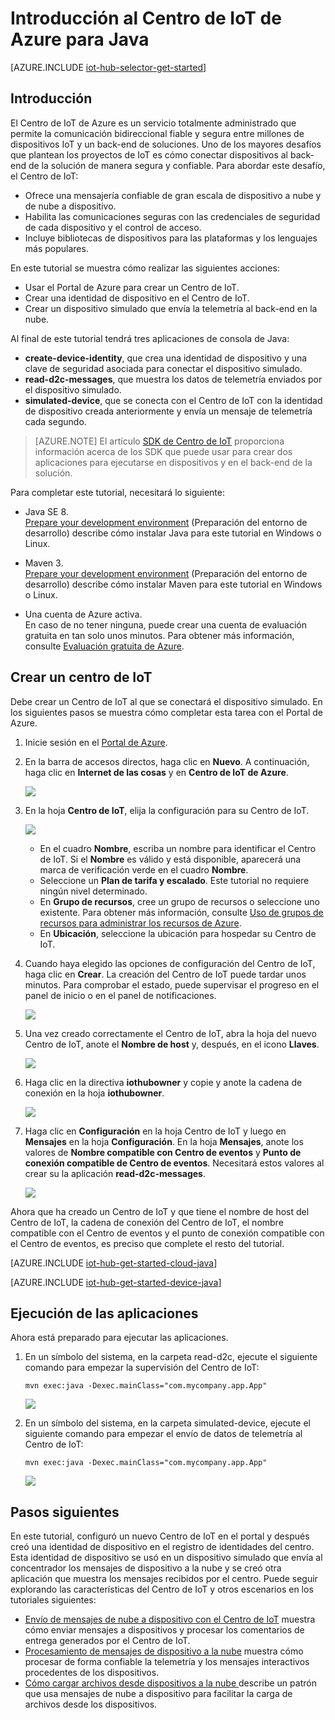 <properties
	pageTitle="Introducción al Centro de IoT de Azure para Java | Microsoft Azure"
	description="Siga este tutorial para comenzar a usar el Centro de IoT de Azure con Java."
	services="iot-hub"
	documentationCenter="java"
	authors="dominicbetts"
	manager="timlt"
	editor=""/>

<tags
     ms.service="iot-hub"
     ms.devlang="java"
     ms.topic="hero-article"
     ms.tgt_pltfrm="na"
     ms.workload="na"
     ms.date="12/21/2015"
     ms.author="dobett"/>

# Introducción al Centro de IoT de Azure para Java

[AZURE.INCLUDE [iot-hub-selector-get-started](../../includes/iot-hub-selector-get-started.md)]

## Introducción

El Centro de IoT de Azure es un servicio totalmente administrado que permite la comunicación bidireccional fiable y segura entre millones de dispositivos IoT y un back-end de soluciones. Uno de los mayores desafíos que plantean los proyectos de IoT es cómo conectar dispositivos al back-end de la solución de manera segura y confiable. Para abordar este desafío, el Centro de IoT:

- Ofrece una mensajería confiable de gran escala de dispositivo a nube y de nube a dispositivo.
- Habilita las comunicaciones seguras con las credenciales de seguridad de cada dispositivo y el control de acceso.
- Incluye bibliotecas de dispositivos para las plataformas y los lenguajes más populares.

En este tutorial se muestra cómo realizar las siguientes acciones:

- Usar el Portal de Azure para crear un Centro de IoT.
- Crear una identidad de dispositivo en el Centro de IoT.
- Crear un dispositivo simulado que envía la telemetría al back-end en la nube.

Al final de este tutorial tendrá tres aplicaciones de consola de Java:

* **create-device-identity**, que crea una identidad de dispositivo y una clave de seguridad asociada para conectar el dispositivo simulado.
* **read-d2c-messages**, que muestra los datos de telemetría enviados por el dispositivo simulado.
* **simulated-device**, que se conecta con el Centro de IoT con la identidad de dispositivo creada anteriormente y envía un mensaje de telemetría cada segundo.

> [AZURE.NOTE] El artículo [SDK de Centro de IoT][lnk-hub-sdks] proporciona información acerca de los SDK que puede usar para crear dos aplicaciones para ejecutarse en dispositivos y en el back-end de la solución.

Para completar este tutorial, necesitará lo siguiente:

+ Java SE 8. <br/> [Prepare your development environment][lnk-dev-setup] (Preparación del entorno de desarrollo) describe cómo instalar Java para este tutorial en Windows o Linux.

+ Maven 3. <br/> [Prepare your development environment][lnk-dev-setup] (Preparación del entorno de desarrollo) describe cómo instalar Maven para este tutorial en Windows o Linux.

+ Una cuenta de Azure activa. <br/>En caso de no tener ninguna, puede crear una cuenta de evaluación gratuita en tan solo unos minutos. Para obtener más información, consulte [Evaluación gratuita de Azure][lnk-free-trial].

## Crear un centro de IoT

Debe crear un Centro de IoT al que se conectará el dispositivo simulado. En los siguientes pasos se muestra cómo completar esta tarea con el Portal de Azure.

1. Inicie sesión en el [Portal de Azure][lnk-portal].

2. En la barra de accesos directos, haga clic en **Nuevo**. A continuación, haga clic en **Internet de las cosas** y en **Centro de IoT de Azure**.

    ![][1]

3. En la hoja **Centro de IoT**, elija la configuración para su Centro de IoT.

    ![][2]

    * En el cuadro **Nombre**, escriba un nombre para identificar el Centro de IoT. Si el **Nombre** es válido y está disponible, aparecerá una marca de verificación verde en el cuadro **Nombre**.
    * Seleccione un **Plan de tarifa y escalado**. Este tutorial no requiere ningún nivel determinado.
    * En **Grupo de recursos**, cree un grupo de recursos o seleccione uno existente. Para obtener más información, consulte [Uso de grupos de recursos para administrar los recursos de Azure][lnk-resource-groups].
    * En **Ubicación**, seleccione la ubicación para hospedar su Centro de IoT.  

4. Cuando haya elegido las opciones de configuración del Centro de IoT, haga clic en **Crear**. La creación del Centro de IoT puede tardar unos minutos. Para comprobar el estado, puede supervisar el progreso en el panel de inicio o en el panel de notificaciones.

    ![][3]

5. Una vez creado correctamente el Centro de IoT, abra la hoja del nuevo Centro de IoT, anote el **Nombre de host** y, después, en el icono **Llaves**.

    ![][4]

6. Haga clic en la directiva **iothubowner** y copie y anote la cadena de conexión en la hoja **iothubowner**.

    ![][5]

7. Haga clic en **Configuración** en la hoja Centro de IoT y luego en **Mensajes** en la hoja **Configuración**. En la hoja **Mensajes**, anote los valores de **Nombre compatible con Centro de eventos** y **Punto de conexión compatible de Centro de eventos**. Necesitará estos valores al crear su la aplicación **read-d2c-messages**.

    ![][6]

Ahora que ha creado un Centro de IoT y que tiene el nombre de host del Centro de IoT, la cadena de conexión del Centro de IoT, el nombre compatible con el Centro de eventos y el punto de conexión compatible con el Centro de eventos, es preciso que complete el resto del tutorial.

[AZURE.INCLUDE [iot-hub-get-started-cloud-java](../../includes/iot-hub-get-started-cloud-java.md)]


[AZURE.INCLUDE [iot-hub-get-started-device-java](../../includes/iot-hub-get-started-device-java.md)]

## Ejecución de las aplicaciones

Ahora está preparado para ejecutar las aplicaciones.

1. En un símbolo del sistema, en la carpeta read-d2c, ejecute el siguiente comando para empezar la supervisión del Centro de IoT:

    ```
    mvn exec:java -Dexec.mainClass="com.mycompany.app.App" 
    ```

    ![][7]

2. En un símbolo del sistema, en la carpeta simulated-device, ejecute el siguiente comando para empezar el envío de datos de telemetría al Centro de IoT:

    ```
    mvn exec:java -Dexec.mainClass="com.mycompany.app.App" 
    ```

    ![][8]

## Pasos siguientes

En este tutorial, configuró un nuevo Centro de IoT en el portal y después creó una identidad de dispositivo en el registro de identidades del centro. Esta identidad de dispositivo se usó en un dispositivo simulado que envía al concentrador los mensajes de dispositivo a la nube y se creó otra aplicación que muestra los mensajes recibidos por el centro. Puede seguir explorando las características del Centro de IoT y otros escenarios en los tutoriales siguientes:

- [Envío de mensajes de nube a dispositivo con el Centro de IoT][lnk-c2d-tutorial] muestra cómo enviar mensajes a dispositivos y procesar los comentarios de entrega generados por el Centro de IoT.
- [Procesamiento de mensajes de dispositivo a la nube][lnk-process-d2c-tutorial] muestra cómo procesar de forma confiable la telemetría y los mensajes interactivos procedentes de los dispositivos.
- [Cómo cargar archivos desde dispositivos a la nube ][lnk-upload-tutorial] describe un patrón que usa mensajes de nube a dispositivo para facilitar la carga de archivos desde los dispositivos.

<!-- Images. -->
[1]: ./media/iot-hub-java-java-getstarted/create-iot-hub1.png
[2]: ./media/iot-hub-java-java-getstarted/create-iot-hub2.png
[3]: ./media/iot-hub-java-java-getstarted/create-iot-hub3.png
[4]: ./media/iot-hub-java-java-getstarted/create-iot-hub4.png
[5]: ./media/iot-hub-java-java-getstarted/create-iot-hub5.png
[6]: ./media/iot-hub-java-java-getstarted/create-iot-hub6.png
[7]: ./media/iot-hub-java-java-getstarted/runapp1.png
[8]: ./media/iot-hub-java-java-getstarted/runapp2.png

<!-- Links -->
[lnk-dev-setup]: https://github.com/Azure/azure-iot-sdks/blob/master/java/device/doc/devbox_setup.md
[lnk-c2d-tutorial]: iot-hub-csharp-csharp-c2d.md
[lnk-process-d2c-tutorial]: iot-hub-csharp-csharp-process-d2c.md
[lnk-upload-tutorial]: iot-hub-csharp-csharp-file-upload.md

[lnk-hub-sdks]: iot-hub-sdks-summary.md
[lnk-free-trial]: http://azure.microsoft.com/pricing/free-trial/
[lnk-resource-groups]: resource-group-portal.md
[lnk-portal]: https://portal.azure.com/

<!---HONumber=AcomDC_0204_2016-->
